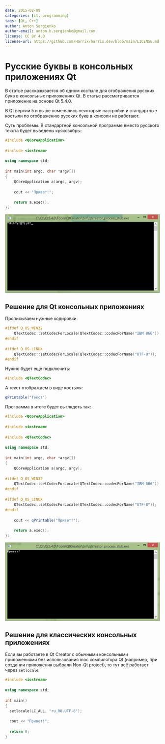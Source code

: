 ```yaml
---
date: 2015-02-09
categories: [it, programming]
tags: [Qt, C++]
author: Anton Sergienko
author-email: anton.b.sergienko@gmail.com
license: CC BY 4.0
license-url: https://github.com/Harrix/harrix.dev/blob/main/LICENSE.md
---
```


# Русские буквы в консольных приложениях Qt

В статье рассказывается об одном костыле для отображения русских букв в консольных приложениях Qt. В статье рассматривается приложение на основе Qt 5.4.0.

В Qt версии 5 и выше поменялись некоторые настройки и стандартные костыли по отображению русских букв в консоли не работают.

Суть проблемы. В стандартной консольной программе вместо русского текста будет выведены крякозябры:

```cpp
#include <QCoreApplication>

#include <iostream>

using namespace std;

int main(int argc, char *argv[])
{
    QCoreApplication a(argc, argv);

    cout << "Привет!";

    return a.exec();
}:
```

![Проблема с кодировкой](img/error.png)

## Решение для Qt консольных приложениях

Прописываем нужные кодировки:

```cpp
#ifdef Q_OS_WIN32
    QTextCodec::setCodecForLocale(QTextCodec::codecForName("IBM 866"));
#endif

#ifdef Q_OS_LINUX
    QTextCodec::setCodecForLocale(QTextCodec::codecForName("UTF-8"));
#endif
```

Нужно будет еще подключить:

```cpp
#include <QTextCodec>
```

А текст отображаем в виде костыля:

```cpp
qPrintable("Текст")
```

Программа в итоге будет выглядеть так:

```cpp
#include <QCoreApplication>

#include <iostream>

#include <QTextCodec>

using namespace std;

int main(int argc, char *argv[])
{
    QCoreApplication a(argc, argv);

#ifdef Q_OS_WIN32
    QTextCodec::setCodecForLocale(QTextCodec::codecForName("IBM 866"));
#endif

#ifdef Q_OS_LINUX
    QTextCodec::setCodecForLocale(QTextCodec::codecForName("UTF-8"));
#endif

    cout << qPrintable("Привет!");

    return a.exec();
}:

```

![Запущенное приложение](img/run.png)

## Решение для классических консольных приложениях

Если вы работаете в Qt Creator с обычными консольными приложениями без использования moc компилятора Qt (например, при создании приложения выбрали Non-Qt project), то тут всё работает через `setlocale`:

```cpp
#include <iostream>

using namespace std;

int main()
{
  setlocale(LC_ALL, "ru_RU.UTF-8");

  cout << "Привет!";

  return 0;
}
```
